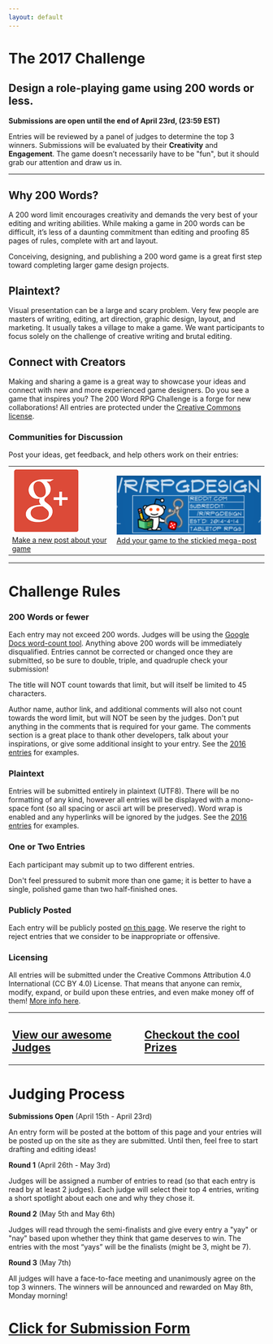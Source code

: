 ```yaml
---
layout: default
---
```


# The 2017 Challenge

## Design a role-playing game using 200 words or less.

**Submissions are open until the end of April 23rd, (23:59 EST)**

Entries will be reviewed by a panel of judges to determine the top 3 winners. Submissions will be evaluated by their **Creativity** and **Engagement**. The game doesn’t necessarily have to be "fun", but it should grab our attention and draw us in.

<hr>

## Why 200 Words?

A 200 word limit encourages creativity and demands the very best of your editing and writing abilities. While making a game in 200 words can be difficult, it’s less of a daunting commitment than editing and proofing 85 pages of rules, complete with art and layout.

Conceiving, designing, and publishing a 200 word game is a great first step toward completing larger game design projects.

## Plaintext?

Visual presentation can be a large and scary problem. Very few people are masters of writing, editing, art direction, graphic design, layout, and marketing. It usually takes a village to make a game. We want participants to focus solely on the challenge of creative writing and brutal editing.

## Connect with Creators

Making and sharing a game is a great way to showcase your ideas and connect with new and more experienced game designers. Do you see a game that inspires you? The 200 Word RPG Challenge is a forge for new collaborations! All entries are protected under the [Creative Commons license]({{site.baseurl}}/licensing).

### Communities for Discussion
Post your ideas, get feedback, and help others work on their entries:

<table>
    <tr>
      <td><a href="https://plus.google.com/u/0/communities/117723893121798044489"><img src="/assets/images/Gplus.png" /><br>Make a new post about your game</a></td>
      <td><a href="https://www.reddit.com/r/RPGdesign/comments/63uaxg/200_word_rpg_challenge_entries_megathread_get/"><img src="/assets/images/rpgdesign.png" /><br>Add your game to the stickied mega-post</a></td>
    </tr>
</table>
<hr>

# Challenge Rules

### 200 Words or fewer 
Each entry may not exceed 200 words. Judges will be using the [Google Docs word-count tool](https://support.google.com/docs/answer/39003). Anything above 200 words will be immediately disqualified. Entries cannot be corrected or changed once they are submitted, so be sure to double, triple, and quadruple check your submission!

The title will NOT count towards that limit, but will itself be limited to 45 characters. 

Author name, author link, and additional comments will also not count towards the word limit, but will NOT be seen by the judges. Don't put anything in the comments that is required for your game. The comments section is a great place to thank other developers, talk about your inspirations, or give some additional insight to your entry. See the [2016 entries]({{site.baseurl}}/2016entries) for examples.

### Plaintext
Entries will be submitted entirely in plaintext (UTF8). There will be no formatting of any kind, however all entries will be displayed with a mono-space font (so all spacing or ascii art will be preserved). Word wrap is enabled and any hyperlinks will be ignored by the judges. See the [2016 entries]({{site.baseurl}}/2016entries) for examples. 

### One or Two Entries
Each participant may submit up to two different entries.

Don't feel pressured to submit more than one game; it is better to have a single, polished game than two half-finished ones. 

### Publicly Posted
Each entry will be publicly posted [on this page]({{site.baseurl}}/2017entries). We reserve the right to reject entries that we consider to be inappropriate or offensive. 

### Licensing
All entries will be submitted under the Creative Commons Attribution 4.0 International (CC BY 4.0) License. That means that anyone can remix, modify, expand, or build upon these entries, and even make money off of them! [More info here]({{site.baseurl}}/licensing).


<table>
  <tr>
    <td><h2><a href="{{site.baseurl}}/judges">View our awesome Judges</a></h2></td>
    <td><h2><a href="{{site.baseurl}}/prizes">Checkout the cool Prizes</a></h2></td>
  </tr>
</table>

# Judging Process

**Submissions Open** (April 15th - April 23rd)

An entry form will be posted at the bottom of this page and your entries will be posted up on the site as they are submitted. Until then, feel free to start drafting and editing ideas!

**Round 1** (April 26th - May 3rd)

Judges will be assigned a number of entries to read (so that each entry is read by at least 2 judges). Each judge will select their top 4 entries, writing a short spotlight about each one and why they chose it. 

**Round 2** (May 5th and May 6th)

Judges will read through the semi-finalists and give every entry a "yay" or "nay" based upon whether they think that game deserves to win. The entries with the most “yays” will be the finalists (might be 3, might be 7).

**Round 3** (May 7th)

All judges will have a face-to-face meeting and unanimously agree on the top 3 winners. The winners will be announced and rewarded on May 8th, Monday morning!

# [Click for Submission Form]({{site.baseurl}}/2017submission)

